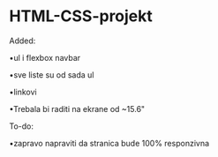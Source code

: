 # HTML-CSS-projekt
Added: 

•ul i flexbox navbar

•sve liste su od sada ul

•linkovi

•Trebala bi raditi na ekrane od ~15.6"

To-do:

•zapravo napraviti da stranica bude 100% responzivna
